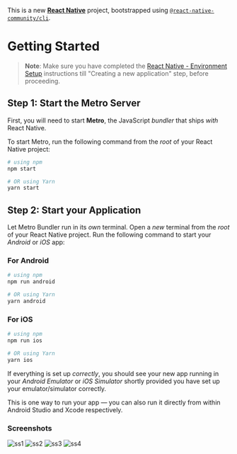 This is a new [**React Native**](https://reactnative.dev) project, bootstrapped using [`@react-native-community/cli`](https://github.com/react-native-community/cli).

# Getting Started

>**Note**: Make sure you have completed the [React Native - Environment Setup](https://reactnative.dev/docs/environment-setup) instructions till "Creating a new application" step, before proceeding.

## Step 1: Start the Metro Server

First, you will need to start **Metro**, the JavaScript _bundler_ that ships _with_ React Native.

To start Metro, run the following command from the _root_ of your React Native project:

```bash
# using npm
npm start

# OR using Yarn
yarn start
```

## Step 2: Start your Application

Let Metro Bundler run in its _own_ terminal. Open a _new_ terminal from the _root_ of your React Native project. Run the following command to start your _Android_ or _iOS_ app:

### For Android

```bash
# using npm
npm run android

# OR using Yarn
yarn android
```

### For iOS

```bash
# using npm
npm run ios

# OR using Yarn
yarn ios
```

If everything is set up _correctly_, you should see your new app running in your _Android Emulator_ or _iOS Simulator_ shortly provided you have set up your emulator/simulator correctly.

This is one way to run your app — you can also run it directly from within Android Studio and Xcode respectively.

### Screenshots
![ss1](https://github.com/neilanthonyte/hrms-demo/assets/99723639/f9d4d8dc-55cb-4cc8-9fd1-08383f27dd37)
![ss2](https://github.com/neilanthonyte/hrms-demo/assets/99723639/804cbfc1-2d66-4b31-82c0-e5706e5cbeeb)
![ss3](https://github.com/neilanthonyte/hrms-demo/assets/99723639/8f1c7896-a03e-4949-8d14-ebb6d17ee53e)
![ss4](https://github.com/neilanthonyte/hrms-demo/assets/99723639/31fe07f3-b272-4bd5-8148-03f5d6e3b96b)


